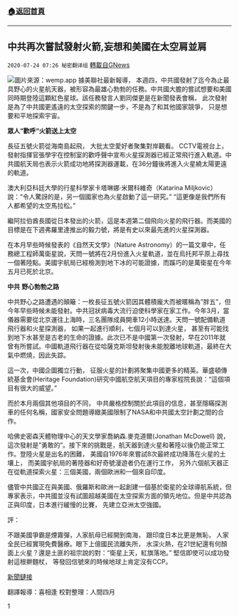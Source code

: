 ###  [:house:返回首頁](https://github.com/ourhimalayas/txt)
---

## 中共再次嘗試發射火箭,妄想和美國在太空肩並肩
`2020-07-24 07:26 秘密翻译组` [轉載自GNews](https://gnews.org/zh-hant/274820/)

![](https://s3.amazonaws.com/gnews-media-offload/wp-content/uploads/2020/07/24071446/Picture-1-151.png)圖片來源：wemp.app 
據美聯社最新報導， 本週四，中共國發射了迄今為止最具野心的火星航天器，被形容為最雄心勃勃的任務。中共國大膽的嘗試想要和美國同時期登陸這顆紅色星球。該任務發言人劉同傑更是在新聞發表會稱， 此次發射是為了中共國更遙遠的太空探索的關鍵一步，不是為了和其他國家競爭， 只是想要和平地探索宇宙。

**眾人“歡呼“火箭送上太空**

長征五號火箭從海南島起飛， 大批太空愛好者聚集對岸觀看。 CCTV電視台上，發射指揮官張學宇在控制室的歡呼聲中宣布火星探測器已經正常飛行進入軌道。中共國航天局也表示火箭成功地將探測器運載，在36分鐘後將進入火星繞太陽更遠的軌道。

澳大利亞科廷大學的行星科學家卡塔琳娜·米爾科維奇（Katarina Miljkovic）說：“令人驚訝的是，另一個國家也為火星啟動了這一研究。” “這更像是我們所有人都希望的太空馬拉松。”

繼阿拉伯酋長國從日本發出的火箭，這是本週第二個飛向火星的飛行器。而美國的目標是在下週弗羅里達推出的毅力號，將是有史以來最先進的火星探測器。

在本月早些時候發表的《自然天文學》（Nature Astronomy）的一篇文章中，任務總工程師萬衛星說，天問一號將在2月份進入火星軌道，並在烏托邦平原上尋找一個著陸點。美國宇航局已經檢測到地下冰的可能證據，而蹊巧的是萬衛星在今年五月已死於北京。

**中共** **野心勃勃之路**

中共野心之路遭遇的顛簸：一枚長征五號火箭因其體積龐大而被暱稱為”胖五”，但今年早些時候未能發射。中共冠狀病毒大流行迫使科學家在家工作。今年3月，當儀器需要從北京運往上海時，三名團隊成員開車12小時送達。天問一號配備軌道飛行器和火星探測器， 如果一起進行順利，七個月可以到達火星， 甚至有可能找到地下水甚至是古老的生命的證據。此次已不是中國第一次發射，早在2011年就曾有所嘗試。中國軌道飛行器在從哈薩克斯坦發射後未能脫離地球軌道，最終在大氣中燃燒，因此失踪。

這一次，中國企圖獨立行動， 征服火星的計劃將聚集中國更多的精英。華盛頓傳統基金會(Heritage Foundation)研究中國航空航天項目的專家程院長說：“這個項目有很大的威望。”

而於本月兩個其他項目的不同， 中共嚴格控制關於此項目的信息，甚至隱瞞探測車的任何名稱，國家安全問題導緻美國限制了NASA和中共國太空計劃之間的合作。

哈佛史密森天體物理中心的天文學家喬納森.麥克道爾(Jonathan McDowell) 說，這次發射是”勇敢的”。接下來的挑戰是，航天器到達火星和著陸以後仍能正常工作。登陸火星是出名的困難， 美國自1976年來嘗試8次最終成功降落在火星的土壤上， 而美國宇航局的著陸器和好奇號漫遊者仍在運行工作， 另外六個航天器正在從軌道探索火星：三個美國，兩個歐洲和一個來自印度。

儘管中共國正在與美國、俄羅斯和歐洲一起創建一個基於衛星的全球導航系統，但專家表示，中共國並沒有試圖超越美國在太空探索方面的領先地位。但是中共認為正與印度，日本進行緩慢的比賽， 先建立亞洲太空強國。

評：

不跟美國爭霸是煙霧彈，人家航母已經開到南海， 跟印度日本比更是無恥， 人家全民已經實現免費醫療。眼下上億國民流離失所， 水深火熱，在21世紀還有何顏面上火星？還是土匪的祖宗說的對：“衛星上天，紅旗落地。” 堅信即使可以成功發射這根擀麵杖， 等發回信號來的時候地球上肯定沒有CCP。

[新聞鏈接](https://apnews.com/7bbf3472c99a2c8ef11efd8fea3a2321)

翻譯報導：喜相逢
校對整理：人間四月

1
